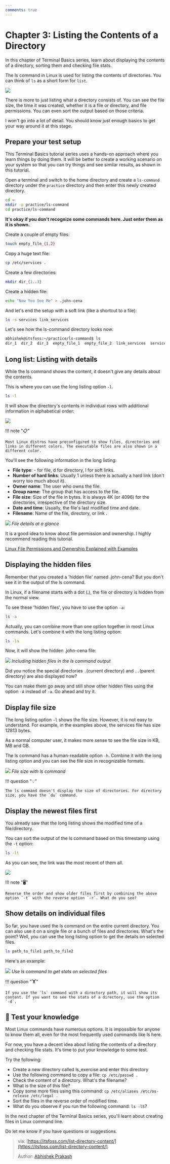 ```yaml
---
comments: true
---
```


# Chapter 3: Listing the Contents of a Directory

In this chapter of Terminal Basics series, learn about displaying the contents of a directory, sorting them and checking file stats.

The ls command in Linux is used for listing the contents of directories. You can think of `ls` as a short form for `list`.

![](https://cdn.jsdelivr.net/gh/SDNURoboticsAILab/ImageBed@master/img/resources/linux/chapter3-ls-command-sample-output.png)

There is more to just listing what a directory consists of. You can see the file size, the time it was created, whether it is a file or directory, and file permissions. You can even sort the output based on those criteria.

I won't go into a lot of detail. You should know just enough basics to get your way around it at this stage.

## Prepare your test setup

This Terminal Basics tutorial series uses a hands-on approach where you learn things by doing them. It will be better to create a working scenario on your system so that you can try things and see similar results, as shown in this tutorial.

Open a terminal and switch to the home directory and create a `ls-command` directory under the `practice` directory and then enter this newly created directory.

```Bash
cd ~
mkdir -p practice/ls-command
cd practice/ls-command
```

**It's okay if you don't recognize some commands here. Just enter them as it is shown.**

Create a couple of empty files:

```Bash
touch empty_file_{1,2}
```

Copy a huge text file:

```Bash
cp /etc/services .
```

Create a few directories:

```Bash
mkdir dir_{1..3}
```

Create a hidden file:

```Bash
echo "Now You See Me" > .john-cena
```

And let's end the setup with a soft link (like a shortcut to a file):

```Bash
ln -s services link_services
```

Let's see how the ls-command directory looks now:

```Bash
abhishek@itsfoss:~/practice/ls-command$ ls
dir_1  dir_2  dir_3  empty_file_1  empty_file_2  link_services  services
```

## Long list: Listing with details

While the ls command shows the content, it doesn't give any details about the contents.

This is where you can use the long listing option `-l`.

```Bash
ls -l
```

It will show the directory's contents in individual rows with additional information in alphabetical order:

![](https://cdn.jsdelivr.net/gh/SDNURoboticsAILab/ImageBed@master/img/resources/linux/chapter3-ls-command-long-listing.png)

!!! note "📋"

    Most Linux distros have preconfigured to show files, directories and links in different colors. The executable files are also shown in a different color.

You'll see the following information in the long listing:

- **File type**: - for file, d for directory, l for soft links.
- **Number of hard links**: Usually 1 unless there is actually a hard link (don't worry too much about it).
- **Owner name**: The user who owns the file.
- **Group name:** The group that has access to the file.
- **File size**: Size of the file in bytes. It is always 4K (or 4096) for the directories, irrespective of the directory size.
- **Date and time**: Usually, the file's last modified time and date.
- **Filename**: Name of the file, directory, or link .

![](https://cdn.jsdelivr.net/gh/SDNURoboticsAILab/ImageBed@master/img/resources/linux/chapter3-file-permission-explanation.webp)
*File details at a glance*

It is a good idea to know about file permission and ownership. I highly recommend reading this tutorial.

[Linux File Permissions and Ownership Explained with Examples](https://linuxhandbook.com/linux-file-permissions/?)

## Displaying the hidden files

Remember that you created a 'hidden file' named .john-cena? But you don't see it in the output of the ls command.

In Linux, if a filename starts with a dot (.), the file or directory is hidden from the normal view.

To see these 'hidden files', you have to use the option `-a`:

```Bash
ls -a
```

Actually, you can combine more than one option together in most Linux commands. Let's combine it with the long listing option:

```Bash
ls -la
```

Now, it will show the hidden .john-cena file:

![](https://cdn.jsdelivr.net/gh/SDNURoboticsAILab/ImageBed@master/img/resources/linux/chapter3-showing-hidden-files-with-ls-command.png)
*Including hidden files in the ls command output*

Did you notice the special directories `.`(current directory) and `..`(parent directory) are also displayed now?

You can make them go away and still show other hidden files using the option `-A` instead of `-a`. Go ahead and try it.

## Display file size

The long listing option `-l` shows the file size. However, it is not easy to understand. For example, in the examples above, the services file has size 12813 bytes.

As a normal computer user, it makes more sense to see the file size in KB, MB and GB.

The ls command has a human-readable option `-h`. Combine it with the long listing option and you can see the file size in recognizable formats.

![](https://cdn.jsdelivr.net/gh/SDNURoboticsAILab/ImageBed@master/img/resources/linux/chapter3-show-file-size-with-ls.png)
*File size with ls command*

!!! question "💡"

    The ls command doesn't display the size of directories. For directory size, you have the `du` command.

## Display the newest files first

You already saw that the long listing shows the modified time of a file/directory.

You can sort the output of the ls command based on this timestamp using the `-t` option:

```Bash
ls -lt
```

As you can see, the link was the most recent of them all.

![](https://cdn.jsdelivr.net/gh/SDNURoboticsAILab/ImageBed@master/img/resources/linux/chapter3-ls-sort-by-time.png)

!!! note "🖥️"

    Reverse the order and show older files first by combining the above option `-t` with the reverse option `-r`. What do you see?

## Show details on individual files

So far, you have used the ls command on the entire current directory. You can also use it on a single file or a bunch of files and directories. What's the point? Well, you can use the long listing option to get the details on selected files.

```Bash
ls path_to_file1 path_to_file2
```

Here's an example:

![](https://cdn.jsdelivr.net/gh/SDNURoboticsAILab/ImageBed@master/img/resources/linux/chapter3-ls-command-on-some-files.png)
*Use ls command to get stats on selected files*

!!! question "🏋️"

    If you use the `ls` command with a directory path, it will show its content. If you want to see the stats of a directory, use the option `-d`.

## 📝 Test your knowledge

Most Linux commands have numerous options. It is impossible for anyone to know them all, even for the most frequently used commands like ls here.

For now, you have a decent idea about listing the contents of a directory and checking file stats. It's time to put your knowledge to some test.

Try the following:

- Create a new directory called ls_exercise and enter this directory
- Use the following command to copy a file: `cp /etc/passwd .`
- Check the content of a directory. What's the filename?
- What is the size of this file?
- Copy some more files using this command: `cp /etc/aliases /etc/os-release /etc/legal .`
- Sort the files in the reverse order of modified time.
- What do you observe if you run the following command: `ls -lS`?

In the next chapter of the Terminal Basics series, you'll learn about creating files in Linux command line.

Do let me know if you have questions or suggestions.

>via: [https://itsfoss.com/list-directory-content/](https://itsfoss.com/list-directory-content/)
>
>Author: [Abhishek Prakash](https://itsfoss.com/author/abhishek/)